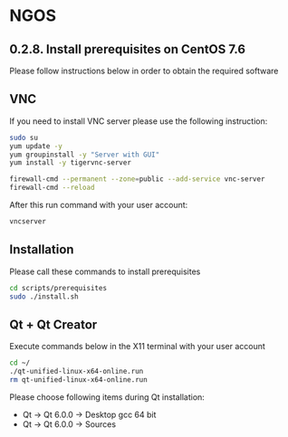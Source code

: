 NGOS
====

0.2.8. Install prerequisites on CentOS 7.6
------------------------------------------

Please follow instructions below in order to obtain the required software

VNC
---

If you need to install VNC server please use the following instruction:

```sh
sudo su
yum update -y
yum groupinstall -y "Server with GUI"
yum install -y tigervnc-server

firewall-cmd --permanent --zone=public --add-service vnc-server
firewall-cmd --reload
```

After this run command with your user account:

```sh
vncserver
```

Installation
------------

Please call these commands to install prerequisites

```sh
cd scripts/prerequisites
sudo ./install.sh
```

Qt + Qt Creator
---------------

Execute commands below in the X11 terminal with your user account

```sh
cd ~/
./qt-unified-linux-x64-online.run
rm qt-unified-linux-x64-online.run
```

Please choose following items during Qt installation:
* Qt -> Qt 6.0.0 -> Desktop gcc 64 bit
* Qt -> Qt 6.0.0 -> Sources
